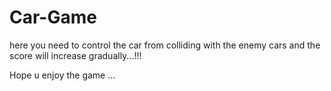 # Car-Game

here you need to control the car from colliding with the enemy cars and the score will increase gradually...!!!

Hope u enjoy the game ...

